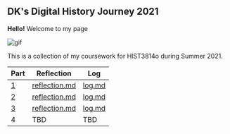 ## DK's Digital History Journey 2021

**Hello!** Welcome to my page

![gif](http://clipart-library.com/img/2076960.gif)

This is a collection of my coursework for HIST3814o during Summer 2021.

|Part|Reflection|Log|
|---|---|---|
|[1](https://github.com/redironoxide/week-one)|[reflection.md](https://github.com/redironoxide/week-one/blob/main/reflection.md)|[log.md](https://github.com/redironoxide/week-one/blob/main/log.md)|
|[2](https://github.com/redironoxide/week-two)|[reflection.md](https://github.com/redironoxide/week-two/blob/main/reflection.md)|[log.md](https://github.com/redironoxide/week-two/blob/main/log.md)|
|[3](https://github.com/redironoxide/week-three)|[reflection.md](https://github.com/redironoxide/week-three/blob/main/reflection.md)|[log.md](https://github.com/redironoxide/week-three/blob/main/log.md)|
|4|TBD|TBD|
